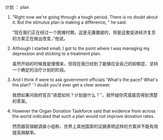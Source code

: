 计划 ： plan

1. "Right now we're going through a tough period. There is no doubt about it. But the stimulus plan is making a difference, " he said. 

   “现在我们正在经过一个困难时期，这是无庸置疑的，但是这套促进经济复苏的方案正在做出改变，”他说。

2. Although I started small, I got to the point where I was managing my depression and sticking to a treatment plan. 

   虽然开始的时候我是慢慢来，但现在我已经到了能够应会自己的抑郁症、坚持一个确定的治疗计划的阶段。

3. And I think if were to ask government officials 'What's the pace? What's the plan? ' I doubt you'd ever get a clear answer. 

   我想如果问政府官员“进度如何？计划是什么？”，我怀疑你究竟能否得到清楚的答案。

4. However the Organ Donation Taskforce said that evidence from across the world indicated that such a plan would not improve donation rates. 

   然而器官捐献调查小组称，世界上其他国家的证据表明这样的方案并不能有效提高捐献率。